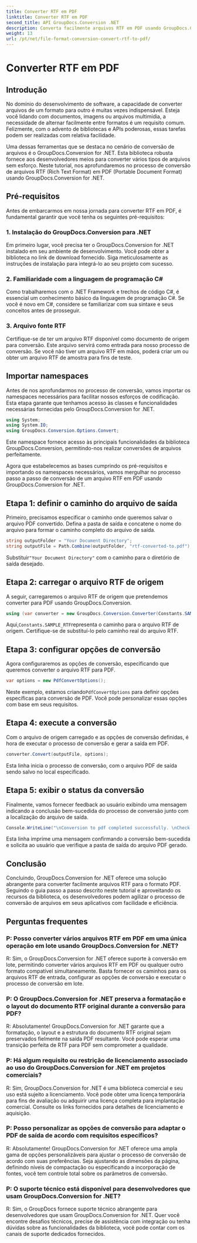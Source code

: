 ```yaml
---
title: Converter RTF em PDF
linktitle: Converter RTF em PDF
second_title: API GroupDocs.Conversion .NET
description: Converta facilmente arquivos RTF em PDF usando GroupDocs.Conversion for .NET. Siga nosso passo a passo para integração e libere o poder da conversão de arquivos.
weight: 13
url: /pt/net/file-format-conversion-convert-rtf-to-pdf/
---
```


# Converter RTF em PDF

## Introdução

No domínio do desenvolvimento de software, a capacidade de converter arquivos de um formato para outro é muitas vezes indispensável. Esteja você lidando com documentos, imagens ou arquivos multimídia, a necessidade de alternar facilmente entre formatos é um requisito comum. Felizmente, com o advento de bibliotecas e APIs poderosas, essas tarefas podem ser realizadas com relativa facilidade.

Uma dessas ferramentas que se destaca no cenário de conversão de arquivos é o GroupDocs.Conversion for .NET. Esta biblioteca robusta fornece aos desenvolvedores meios para converter vários tipos de arquivos sem esforço. Neste tutorial, nos aprofundaremos no processo de conversão de arquivos RTF (Rich Text Format) em PDF (Portable Document Format) usando GroupDocs.Conversion for .NET.

## Pré-requisitos

Antes de embarcarmos em nossa jornada para converter RTF em PDF, é fundamental garantir que você tenha os seguintes pré-requisitos:

### 1. Instalação do GroupDocs.Conversion para .NET

Em primeiro lugar, você precisa ter o GroupDocs.Conversion for .NET instalado em seu ambiente de desenvolvimento. Você pode obter a biblioteca no link de download fornecido. Siga meticulosamente as instruções de instalação para integrá-lo ao seu projeto com sucesso.

### 2. Familiaridade com a linguagem de programação C#

Como trabalharemos com o .NET Framework e trechos de código C#, é essencial um conhecimento básico da linguagem de programação C#. Se você é novo em C#, considere se familiarizar com sua sintaxe e seus conceitos antes de prosseguir.

### 3. Arquivo fonte RTF

Certifique-se de ter um arquivo RTF disponível como documento de origem para conversão. Este arquivo servirá como entrada para nosso processo de conversão. Se você não tiver um arquivo RTF em mãos, poderá criar um ou obter um arquivo RTF de amostra para fins de teste.

## Importar namespaces

Antes de nos aprofundarmos no processo de conversão, vamos importar os namespaces necessários para facilitar nossos esforços de codificação. Esta etapa garante que tenhamos acesso às classes e funcionalidades necessárias fornecidas pelo GroupDocs.Conversion for .NET.

```csharp
using System;
using System.IO;
using GroupDocs.Conversion.Options.Convert;
```

Este namespace fornece acesso às principais funcionalidades da biblioteca GroupDocs.Conversion, permitindo-nos realizar conversões de arquivos perfeitamente.

Agora que estabelecemos as bases cumprindo os pré-requisitos e importando os namespaces necessários, vamos mergulhar no processo passo a passo de conversão de um arquivo RTF em PDF usando GroupDocs.Conversion for .NET.

## Etapa 1: definir o caminho do arquivo de saída

Primeiro, precisamos especificar o caminho onde queremos salvar o arquivo PDF convertido. Defina a pasta de saída e concatene o nome do arquivo para formar o caminho completo do arquivo de saída.

```csharp
string outputFolder = "Your Document Directory";
string outputFile = Path.Combine(outputFolder, "rtf-converted-to.pdf");
```

 Substituir`"Your Document Directory"` com o caminho para o diretório de saída desejado.

## Etapa 2: carregar o arquivo RTF de origem

A seguir, carregaremos o arquivo RTF de origem que pretendemos converter para PDF usando GroupDocs.Conversion.

```csharp
using (var converter = new GroupDocs.Conversion.Converter(Constants.SAMPLE_RTF))
```

 Aqui,`Constants.SAMPLE_RTF`representa o caminho para o arquivo RTF de origem. Certifique-se de substituí-lo pelo caminho real do arquivo RTF.

## Etapa 3: configurar opções de conversão

Agora configuraremos as opções de conversão, especificando que queremos converter o arquivo RTF para PDF.

```csharp
var options = new PdfConvertOptions();
```

 Neste exemplo, estamos criando`PdfConvertOptions` para definir opções específicas para conversão de PDF. Você pode personalizar essas opções com base em seus requisitos.

## Etapa 4: execute a conversão

Com o arquivo de origem carregado e as opções de conversão definidas, é hora de executar o processo de conversão e gerar a saída em PDF.

```csharp
converter.Convert(outputFile, options);
```

Esta linha inicia o processo de conversão, com o arquivo PDF de saída sendo salvo no local especificado.

## Etapa 5: exibir o status da conversão

Finalmente, vamos fornecer feedback ao usuário exibindo uma mensagem indicando a conclusão bem-sucedida do processo de conversão junto com a localização do arquivo de saída.

```csharp
Console.WriteLine("\nConversion to pdf completed successfully. \nCheck output in {0}", outputFolder);
```

Esta linha imprime uma mensagem confirmando a conversão bem-sucedida e solicita ao usuário que verifique a pasta de saída do arquivo PDF gerado.

## Conclusão

Concluindo, GroupDocs.Conversion for .NET oferece uma solução abrangente para converter facilmente arquivos RTF para o formato PDF. Seguindo o guia passo a passo descrito neste tutorial e aproveitando os recursos da biblioteca, os desenvolvedores podem agilizar o processo de conversão de arquivos em seus aplicativos com facilidade e eficiência.

## Perguntas frequentes

### P: Posso converter vários arquivos RTF em PDF em uma única operação em lote usando GroupDocs.Conversion for .NET?

R: Sim, o GroupDocs.Conversion for .NET oferece suporte à conversão em lote, permitindo converter vários arquivos RTF em PDF ou qualquer outro formato compatível simultaneamente. Basta fornecer os caminhos para os arquivos RTF de entrada, configurar as opções de conversão e executar o processo de conversão em lote.

### P: O GroupDocs.Conversion for .NET preserva a formatação e o layout do documento RTF original durante a conversão para PDF?

R: Absolutamente! GroupDocs.Conversion for .NET garante que a formatação, o layout e a estrutura do documento RTF original sejam preservados fielmente na saída PDF resultante. Você pode esperar uma transição perfeita de RTF para PDF sem comprometer a qualidade.

### P: Há algum requisito ou restrição de licenciamento associado ao uso do GroupDocs.Conversion for .NET em projetos comerciais?

R: Sim, GroupDocs.Conversion for .NET é uma biblioteca comercial e seu uso está sujeito a licenciamento. Você pode obter uma licença temporária para fins de avaliação ou adquirir uma licença completa para implantação comercial. Consulte os links fornecidos para detalhes de licenciamento e aquisição.

### P: Posso personalizar as opções de conversão para adaptar o PDF de saída de acordo com requisitos específicos?

R: Absolutamente! GroupDocs.Conversion for .NET oferece uma ampla gama de opções personalizáveis para ajustar o processo de conversão de acordo com suas preferências. Seja ajustando as dimensões da página, definindo níveis de compactação ou especificando a incorporação de fontes, você tem controle total sobre os parâmetros de conversão.

### P: O suporte técnico está disponível para desenvolvedores que usam GroupDocs.Conversion for .NET?

R: Sim, o GroupDocs fornece suporte técnico abrangente para desenvolvedores que usam GroupDocs.Conversion for .NET. Quer você encontre desafios técnicos, precise de assistência com integração ou tenha dúvidas sobre as funcionalidades da biblioteca, você pode contar com os canais de suporte dedicados fornecidos.